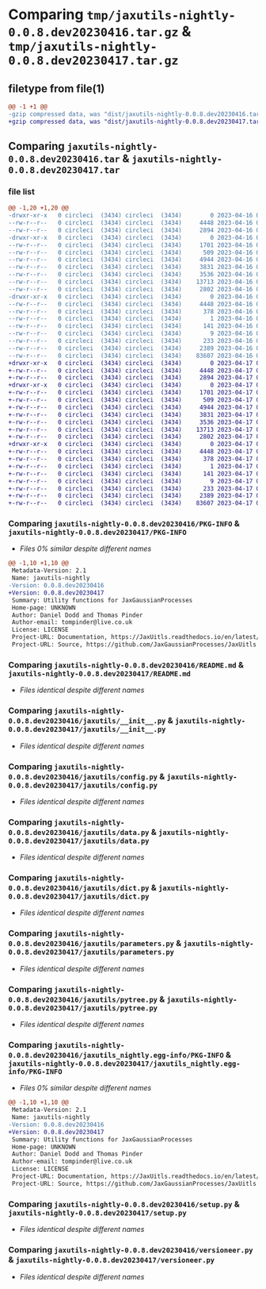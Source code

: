 # Comparing `tmp/jaxutils-nightly-0.0.8.dev20230416.tar.gz` & `tmp/jaxutils-nightly-0.0.8.dev20230417.tar.gz`

## filetype from file(1)

```diff
@@ -1 +1 @@
-gzip compressed data, was "dist/jaxutils-nightly-0.0.8.dev20230416.tar", last modified: Sun Apr 16 00:06:36 2023, max compression
+gzip compressed data, was "dist/jaxutils-nightly-0.0.8.dev20230417.tar", last modified: Mon Apr 17 00:06:44 2023, max compression
```

## Comparing `jaxutils-nightly-0.0.8.dev20230416.tar` & `jaxutils-nightly-0.0.8.dev20230417.tar`

### file list

```diff
@@ -1,20 +1,20 @@
-drwxr-xr-x   0 circleci  (3434) circleci  (3434)        0 2023-04-16 00:06:36.071148 jaxutils-nightly-0.0.8.dev20230416/
--rw-r--r--   0 circleci  (3434) circleci  (3434)     4448 2023-04-16 00:06:36.071148 jaxutils-nightly-0.0.8.dev20230416/PKG-INFO
--rw-r--r--   0 circleci  (3434) circleci  (3434)     2894 2023-04-16 00:06:29.000000 jaxutils-nightly-0.0.8.dev20230416/README.md
-drwxr-xr-x   0 circleci  (3434) circleci  (3434)        0 2023-04-16 00:06:36.071148 jaxutils-nightly-0.0.8.dev20230416/jaxutils/
--rw-r--r--   0 circleci  (3434) circleci  (3434)     1701 2023-04-16 00:06:29.000000 jaxutils-nightly-0.0.8.dev20230416/jaxutils/__init__.py
--rw-r--r--   0 circleci  (3434) circleci  (3434)      509 2023-04-16 00:06:36.071148 jaxutils-nightly-0.0.8.dev20230416/jaxutils/_version.py
--rw-r--r--   0 circleci  (3434) circleci  (3434)     4944 2023-04-16 00:06:29.000000 jaxutils-nightly-0.0.8.dev20230416/jaxutils/config.py
--rw-r--r--   0 circleci  (3434) circleci  (3434)     3831 2023-04-16 00:06:29.000000 jaxutils-nightly-0.0.8.dev20230416/jaxutils/data.py
--rw-r--r--   0 circleci  (3434) circleci  (3434)     3536 2023-04-16 00:06:29.000000 jaxutils-nightly-0.0.8.dev20230416/jaxutils/dict.py
--rw-r--r--   0 circleci  (3434) circleci  (3434)    13713 2023-04-16 00:06:29.000000 jaxutils-nightly-0.0.8.dev20230416/jaxutils/parameters.py
--rw-r--r--   0 circleci  (3434) circleci  (3434)     2802 2023-04-16 00:06:29.000000 jaxutils-nightly-0.0.8.dev20230416/jaxutils/pytree.py
-drwxr-xr-x   0 circleci  (3434) circleci  (3434)        0 2023-04-16 00:06:36.067149 jaxutils-nightly-0.0.8.dev20230416/jaxutils_nightly.egg-info/
--rw-r--r--   0 circleci  (3434) circleci  (3434)     4448 2023-04-16 00:06:36.000000 jaxutils-nightly-0.0.8.dev20230416/jaxutils_nightly.egg-info/PKG-INFO
--rw-r--r--   0 circleci  (3434) circleci  (3434)      378 2023-04-16 00:06:36.000000 jaxutils-nightly-0.0.8.dev20230416/jaxutils_nightly.egg-info/SOURCES.txt
--rw-r--r--   0 circleci  (3434) circleci  (3434)        1 2023-04-16 00:06:36.000000 jaxutils-nightly-0.0.8.dev20230416/jaxutils_nightly.egg-info/dependency_links.txt
--rw-r--r--   0 circleci  (3434) circleci  (3434)      141 2023-04-16 00:06:36.000000 jaxutils-nightly-0.0.8.dev20230416/jaxutils_nightly.egg-info/requires.txt
--rw-r--r--   0 circleci  (3434) circleci  (3434)        9 2023-04-16 00:06:36.000000 jaxutils-nightly-0.0.8.dev20230416/jaxutils_nightly.egg-info/top_level.txt
--rw-r--r--   0 circleci  (3434) circleci  (3434)      233 2023-04-16 00:06:36.071148 jaxutils-nightly-0.0.8.dev20230416/setup.cfg
--rw-r--r--   0 circleci  (3434) circleci  (3434)     2389 2023-04-16 00:06:29.000000 jaxutils-nightly-0.0.8.dev20230416/setup.py
--rw-r--r--   0 circleci  (3434) circleci  (3434)    83607 2023-04-16 00:06:29.000000 jaxutils-nightly-0.0.8.dev20230416/versioneer.py
+drwxr-xr-x   0 circleci  (3434) circleci  (3434)        0 2023-04-17 00:06:44.324731 jaxutils-nightly-0.0.8.dev20230417/
+-rw-r--r--   0 circleci  (3434) circleci  (3434)     4448 2023-04-17 00:06:44.324731 jaxutils-nightly-0.0.8.dev20230417/PKG-INFO
+-rw-r--r--   0 circleci  (3434) circleci  (3434)     2894 2023-04-17 00:06:36.000000 jaxutils-nightly-0.0.8.dev20230417/README.md
+drwxr-xr-x   0 circleci  (3434) circleci  (3434)        0 2023-04-17 00:06:44.324731 jaxutils-nightly-0.0.8.dev20230417/jaxutils/
+-rw-r--r--   0 circleci  (3434) circleci  (3434)     1701 2023-04-17 00:06:36.000000 jaxutils-nightly-0.0.8.dev20230417/jaxutils/__init__.py
+-rw-r--r--   0 circleci  (3434) circleci  (3434)      509 2023-04-17 00:06:44.324731 jaxutils-nightly-0.0.8.dev20230417/jaxutils/_version.py
+-rw-r--r--   0 circleci  (3434) circleci  (3434)     4944 2023-04-17 00:06:36.000000 jaxutils-nightly-0.0.8.dev20230417/jaxutils/config.py
+-rw-r--r--   0 circleci  (3434) circleci  (3434)     3831 2023-04-17 00:06:36.000000 jaxutils-nightly-0.0.8.dev20230417/jaxutils/data.py
+-rw-r--r--   0 circleci  (3434) circleci  (3434)     3536 2023-04-17 00:06:36.000000 jaxutils-nightly-0.0.8.dev20230417/jaxutils/dict.py
+-rw-r--r--   0 circleci  (3434) circleci  (3434)    13713 2023-04-17 00:06:36.000000 jaxutils-nightly-0.0.8.dev20230417/jaxutils/parameters.py
+-rw-r--r--   0 circleci  (3434) circleci  (3434)     2802 2023-04-17 00:06:36.000000 jaxutils-nightly-0.0.8.dev20230417/jaxutils/pytree.py
+drwxr-xr-x   0 circleci  (3434) circleci  (3434)        0 2023-04-17 00:06:44.324731 jaxutils-nightly-0.0.8.dev20230417/jaxutils_nightly.egg-info/
+-rw-r--r--   0 circleci  (3434) circleci  (3434)     4448 2023-04-17 00:06:44.000000 jaxutils-nightly-0.0.8.dev20230417/jaxutils_nightly.egg-info/PKG-INFO
+-rw-r--r--   0 circleci  (3434) circleci  (3434)      378 2023-04-17 00:06:44.000000 jaxutils-nightly-0.0.8.dev20230417/jaxutils_nightly.egg-info/SOURCES.txt
+-rw-r--r--   0 circleci  (3434) circleci  (3434)        1 2023-04-17 00:06:44.000000 jaxutils-nightly-0.0.8.dev20230417/jaxutils_nightly.egg-info/dependency_links.txt
+-rw-r--r--   0 circleci  (3434) circleci  (3434)      141 2023-04-17 00:06:44.000000 jaxutils-nightly-0.0.8.dev20230417/jaxutils_nightly.egg-info/requires.txt
+-rw-r--r--   0 circleci  (3434) circleci  (3434)        9 2023-04-17 00:06:44.000000 jaxutils-nightly-0.0.8.dev20230417/jaxutils_nightly.egg-info/top_level.txt
+-rw-r--r--   0 circleci  (3434) circleci  (3434)      233 2023-04-17 00:06:44.324731 jaxutils-nightly-0.0.8.dev20230417/setup.cfg
+-rw-r--r--   0 circleci  (3434) circleci  (3434)     2389 2023-04-17 00:06:36.000000 jaxutils-nightly-0.0.8.dev20230417/setup.py
+-rw-r--r--   0 circleci  (3434) circleci  (3434)    83607 2023-04-17 00:06:36.000000 jaxutils-nightly-0.0.8.dev20230417/versioneer.py
```

### Comparing `jaxutils-nightly-0.0.8.dev20230416/PKG-INFO` & `jaxutils-nightly-0.0.8.dev20230417/PKG-INFO`

 * *Files 0% similar despite different names*

```diff
@@ -1,10 +1,10 @@
 Metadata-Version: 2.1
 Name: jaxutils-nightly
-Version: 0.0.8.dev20230416
+Version: 0.0.8.dev20230417
 Summary: Utility functions for JaxGaussianProcesses
 Home-page: UNKNOWN
 Author: Daniel Dodd and Thomas Pinder
 Author-email: tompinder@live.co.uk
 License: LICENSE
 Project-URL: Documentation, https://JaxUitls.readthedocs.io/en/latest/
 Project-URL: Source, https://github.com/JaxGaussianProcesses/JaxUitls
```

### Comparing `jaxutils-nightly-0.0.8.dev20230416/README.md` & `jaxutils-nightly-0.0.8.dev20230417/README.md`

 * *Files identical despite different names*

### Comparing `jaxutils-nightly-0.0.8.dev20230416/jaxutils/__init__.py` & `jaxutils-nightly-0.0.8.dev20230417/jaxutils/__init__.py`

 * *Files identical despite different names*

### Comparing `jaxutils-nightly-0.0.8.dev20230416/jaxutils/config.py` & `jaxutils-nightly-0.0.8.dev20230417/jaxutils/config.py`

 * *Files identical despite different names*

### Comparing `jaxutils-nightly-0.0.8.dev20230416/jaxutils/data.py` & `jaxutils-nightly-0.0.8.dev20230417/jaxutils/data.py`

 * *Files identical despite different names*

### Comparing `jaxutils-nightly-0.0.8.dev20230416/jaxutils/dict.py` & `jaxutils-nightly-0.0.8.dev20230417/jaxutils/dict.py`

 * *Files identical despite different names*

### Comparing `jaxutils-nightly-0.0.8.dev20230416/jaxutils/parameters.py` & `jaxutils-nightly-0.0.8.dev20230417/jaxutils/parameters.py`

 * *Files identical despite different names*

### Comparing `jaxutils-nightly-0.0.8.dev20230416/jaxutils/pytree.py` & `jaxutils-nightly-0.0.8.dev20230417/jaxutils/pytree.py`

 * *Files identical despite different names*

### Comparing `jaxutils-nightly-0.0.8.dev20230416/jaxutils_nightly.egg-info/PKG-INFO` & `jaxutils-nightly-0.0.8.dev20230417/jaxutils_nightly.egg-info/PKG-INFO`

 * *Files 0% similar despite different names*

```diff
@@ -1,10 +1,10 @@
 Metadata-Version: 2.1
 Name: jaxutils-nightly
-Version: 0.0.8.dev20230416
+Version: 0.0.8.dev20230417
 Summary: Utility functions for JaxGaussianProcesses
 Home-page: UNKNOWN
 Author: Daniel Dodd and Thomas Pinder
 Author-email: tompinder@live.co.uk
 License: LICENSE
 Project-URL: Documentation, https://JaxUitls.readthedocs.io/en/latest/
 Project-URL: Source, https://github.com/JaxGaussianProcesses/JaxUitls
```

### Comparing `jaxutils-nightly-0.0.8.dev20230416/setup.py` & `jaxutils-nightly-0.0.8.dev20230417/setup.py`

 * *Files identical despite different names*

### Comparing `jaxutils-nightly-0.0.8.dev20230416/versioneer.py` & `jaxutils-nightly-0.0.8.dev20230417/versioneer.py`

 * *Files identical despite different names*

